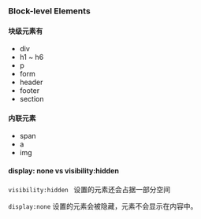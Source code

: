 ### Block-level Elements

#### 块级元素有
- div
- h1 ~ h6
- p
- form
- header
- footer
- section

#### 内联元素

- span
- a
- img


#### display: none vs visibility:hidden

`visibility:hidden ` 设置的元素还会占据一部分空间

`display:none` 设置的元素会被隐藏，元素不会显示在内容中。



